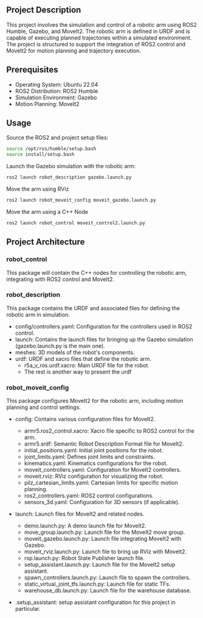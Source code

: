 ## Project Description

This project involves the simulation and control of a robotic arm using ROS2 Humble, Gazebo, and MoveIt2. The robotic arm is defined in URDF and is capable of executing planned trajectories within a simulated environment. The project is structured to support the integration of ROS2 control and MoveIt2 for motion planning and trajectory execution.

## Prerequisites

- Operating System: Ubuntu 22.04
- ROS2 Distribution: ROS2 Humble
- Simulation Environment: Gazebo
- Motion Planning: MoveIt2

## Usage

Source the ROS2 and project setup files:

```bash
source /opt/ros/humble/setup.bash
source install/setup.bash
```

Launch the Gazebo simulation with the robotic arm:

```bash
ros2 launch robot_description gazebo.launch.py
```

Move the arm using RViz

```bash
ros2 launch robot_moveit_config moveit_gazebo.launch.py
```

Move the arm using a C++ Node

```bash
ros2 launch robot_control moveit_control2.launch.py
```

## Project Architecture

### robot_control

This package will contain the C++ nodes for controlling the robotic arm, integrating with ROS2 control and MoveIt2.


### robot_description

This package contains the URDF and associated files for defining the robotic arm in simulation.

- config/controllers.yaml: Configuration for the controllers used in ROS2 control.
- launch: Contains the launch files for bringing up the Gazebo simulation (gazebo.launch.py is the main one).
- meshes: 3D models of the robot's components.
- urdf: URDF and xacro files that define the robotic arm.
    * r5a_v_ros.urdf.xacro: Main URDF file for the robot.
    * The rest is another way to present the urdf

### robot_moveit_config

This package configures MoveIt2 for the robotic arm, including motion planning and control settings.

- config: Contains various configuration files for MoveIt2.
    * armr5.ros2_control.xacro: Xacro file specific to ROS2 control for the arm.
    * armr5.srdf: Semantic Robot Description Format file for MoveIt2.
    * initial_positions.yaml: Initial joint positions for the robot.
    * joint_limits.yaml: Defines joint limits and constraints.
    * kinematics.yaml: Kinematics configurations for the robot.
    * moveit_controllers.yaml: Configuration for MoveIt2 controllers.
    * moveit.rviz: RViz configuration for visualizing the robot.
    * pilz_cartesian_limits.yaml: Cartesian limits for specific motion planning.
    * ros2_controllers.yaml: ROS2 control configurations.
    * sensors_3d.yaml: Configuration for 3D sensors (if applicable).
- launch: Launch files for MoveIt2 and related nodes.
    * demo.launch.py: A demo launch file for MoveIt2.
    * move_group.launch.py: Launch file for the MoveIt2 move group.
    * moveit_gazebo.launch.py: Launch file integrating MoveIt2 with Gazebo.
    * moveit_rviz.launch.py: Launch file to bring up RViz with MoveIt2.
    * rsp.launch.py: Robot State Publisher launch file.
    * setup_assistant.launch.py: Launch file for the MoveIt2 setup assistant.
    * spawn_controllers.launch.py: Launch file to spawn the controllers.
    * static_virtual_joint_tfs.launch.py: Launch file for static TFs.
    * warehouse_db.launch.py: Launch file for the warehouse database.

- .setup_assistant: setup assistant configuration for this project in particular.
